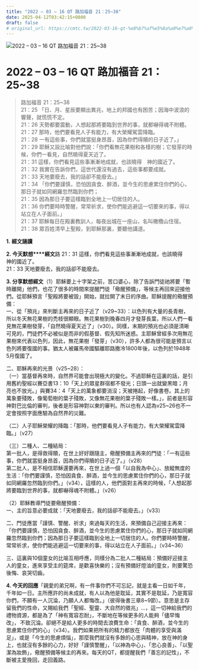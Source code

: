 ```yaml
---
title: "2022 – 03 – 16 QT 路加福音 21：25~38"
date: 2025-04-12T03:42:15+0800
draft: false
# original_url: https://cmtc.tw/2022-03-16-qt-%e8%b7%af%e5%8a%a0%e7%a6%8f%e9%9f%b3-21%ef%bc%9a2538
---
```


![2022 – 03 – 16 QT 路加福音 21：25\~38](/images/qt.jpg   "2022 – 03 – 16 QT 路加福音 21：25\~38")

# 2022 – 03 – 16 QT 路加福音 21：25\~38

> 路加福音 21：25\~38  
> 21：25 「日、月、星辰要顯出異兆，地上的邦國也有困苦；因海中波浪的響聲，就慌慌不定。  
> 21：26 天勢都要震動，人想起那將要臨到世界的事，就都嚇得魂不附體。  
> 21：27 那時，他們要看見人子有能力，有大榮耀駕雲降臨。  
> 21：28 一有這些事，你們就當挺身昂首，因為你們得贖的日子近了。」  
> 21：29 耶穌又設比喻對他們說：「你們看無花果樹和各樣的樹；它發芽的時候，你們一看見，自然曉得夏天近了。  
> 21：31 這樣，你們看見這些事漸漸地成就，也該曉得　神的國近了。  
> 21：32 我實在告訴你們，這世代還沒有過去，這些事都要成就。  
> 21：33 天地要廢去，我的話卻不能廢去。」  
> 21：34 「你們要謹慎，恐怕因貪食、醉酒，並今生的思慮累住你們的心，那日子就如同網羅忽然臨到你們；  
> 21：35 因為那日子要這樣臨到全地上一切居住的人。  
> 21：36 你們要時時警醒，常常祈求，使你們能逃避這一切要來的事，得以站立在人子面前。」  
> 21：37 耶穌每日在殿裏教訓人，每夜出城在一座山，名叫橄欖山住宿。  
> 21：38 眾百姓清早上聖殿，到耶穌那裏，要聽他講道。

**1.** **經文誦讀**

**2. 今天默想****經文**路 21：31 這樣，你們看見這些事漸漸地成就，也該曉得　神的國近了。  
21：33 天地要廢去，我的話卻不能廢去。

**3. 分享默想經文**（1）耶穌要上十字架之前，苦口婆心，除了告訴門徒祂將要「暫時離開」他們，也花了很多的時間來提醒門徒「儆醒預備」，等候主再回來迎接他們。從耶穌預言「聖殿將要被毀」開始，就拉開了末日的序曲。耶穌提醒的儆醒預備：  
一、從「預兆」來判斷主再來的日子近了（v29\~33）：以色列有大量的長青樹，所以冬天無花果樹的禿枝很顯眼。無花果樹到晚春四月才發芽長葉，所以人們一看見無花果樹發芽，「自然曉得夏天近了」（v30）。同樣，末期的預兆也必須是清晰可見的，門徒們不必被似是而非的假基督、假先知所迷惑。主耶穌曾經多次用無花果樹來代表以色列，因此，無花果樹「發芽」（v30），許多人都為很可能是預言以色列將要復國的事。猶太人被羅馬帝國驅離耶路撒冷1800年後，以色列於1948年5月復國了。

二、耶穌再來的光景（v25\~28）：  
（一）當基督再來時，自然界可能會出現極大的變化。不過耶穌在這裏的話，是引用舊約聖經以賽亞書13：10「天上的眾星群宿都不發光；日頭一出就變黑暗；月亮也不放光。」與賽34：4「天上的萬象都要消沒；天被捲起，好像書卷。其上的萬象要殘敗，像葡萄樹的葉子殘敗，又像無花果樹的葉子殘敗一樣。」，前者是形容神對巴比倫的審判，後者是形容神對以東的審判。所以也有人認為v25\~26也不一定會按照字面應驗為自然界的災難。

（二）人子耶穌榮耀的降臨：「那時，他們要看見人子有能力，有大榮耀駕雲降臨。」（v27）

（三）二種人、二種結局：  
第一批人，是得救得贖，在世上好好跟隨主，儆醒預備主再來的門徒：「一有這些事，你們就當挺身昂首，因為你們得贖的日子近了。」（v28）  
第二批人，是不相信耶穌還要再來，在世上過一個「以自我為中心」、放縱無度的生活：「你們要謹慎，恐怕因貪食、醉酒，並今生的思慮累住你們的心，那日子就如同網羅忽然臨到你們。」（v34），這樣的人，他們面對主再來的時候，「人想起那將要臨到世界的事，就都嚇得魂不附體。」（v26）

（2）耶穌教導門徒要儆醒預備：  
一、主的旨意必要成就：「天地要廢去，我的話卻不能廢去。」（v33）

二、門徒應當「謹慎、警醒、祈求」來過每天的生活，來預備自己迎接主再來：「你們要謹慎，恐怕因貪食、醉酒，並今生的思慮累住你們的心，那日子就如同網羅忽然臨到你們；因為那日子要這樣臨到全地上一切居住的人。你們要時時警醒，常常祈求，使你們能逃避這一切要來的事，得以站立在人子面前。」（v34\~36）

三、這裏與10個童女的比喻互相呼應，同樣分為二批人二種結局：預備好迎接主人的童女，進來享受主的筵席，是歡喜快樂的；沒有預備好燈油的童女，則要驚恐後悔、哀哭切齒。

**4. 今天的回應**「親愛的弟兄啊，有一件事你們不可忘記，就是主看一日如千年，千年如一日。主所應許的尚未成就，有人以為他是耽延，其實不是耽延，乃是寬容你們，不願有一人沉淪，乃願人人都悔改。」（彼得後書三章8\~9節）。意思是主存留我們的性命，又賜給我們「聖經、聖靈、大自然的徵兆」…，這一切神給我們的禮物資源，都是為了「神有寬容忍耐」，不斷地在等候更多的人能夠「儘早悔改」， 不致沉淪。卻絕不是給人更多的時間去浪費生命：「貪食、醉酒，並今生的思慮累住你們的心」（v34）。我們如果把所有的精力都放在「肉體的享受與滿足」，或是「今生的思慮煩惱」，那麼我們就沒有多餘的心思與精神，放在神的身上，也就沒有多餘的心力，好好「謹慎警醒」，「以神為中心」、「忠心良善」、「以聖潔為妝飾」，儆醒預備等候主的再來。每天的QT，都提醒我們「善忘的記性」，不斷被主愛挽回，走回義路。